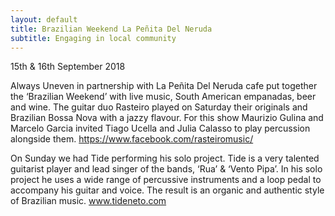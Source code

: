 ```yaml
---
layout: default
title: Brazilian Weekend La Peñita Del Neruda
subtitle: Engaging in local community
---
```


15th & 16th September 2018 

Always Uneven in partnership with La Peñita Del Neruda cafe put together the ‘Brazilian Weekend’ with live music, South American empanadas, beer and wine. 
The guitar duo Rasteiro played on Saturday their originals and Brazilian Bossa Nova with a jazzy flavour. For this show Maurizio Gulina and Marcelo Garcia invited Tiago Ucella and Julia Calasso to play percussion alongside them. 
https://www.facebook.com/rasteiromusic/

On Sunday we had Tide performing his solo project. Tide is a very talented guitarist player and lead singer of the bands, ‘Rua’ & ‘Vento Pipa’. In his solo project he uses a wide range of percussive instruments and a loop pedal to accompany his guitar and voice. The result is an organic and authentic style of Brazilian music.
www.tideneto.com




